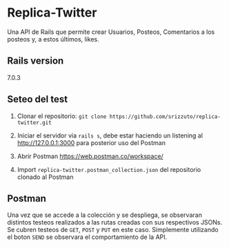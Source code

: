# Replica-Twitter

Una API de Rails que permite crear Usuarios, Posteos, Comentarios a los posteos y, a estos últimos, likes.

## Rails version

7.0.3

## Seteo del test

1) Clonar el repositorio: `git clone https://github.com/srizzuto/replica-twitter.git`

2) Iniciar el servidor via `rails s`, debe estar haciendo un listening al http://127.0.0.1:3000 para posterior uso del Postman

3) Abrir Postman https://web.postman.co/workspace/

4) Import `replica-twitter.postman_collection.json` del repositorio clonado al Postman

## Postman

Una vez que se accede a la colección y se despliega, se observaran distintos testeos realizados a las rutas creadas con sus respectivos JSONs. Se cubren testeos de `GET`, `POST` y `PUT` en este caso. Simplemente utilizando el boton `SEND` se observara el comportamiento de la API.
